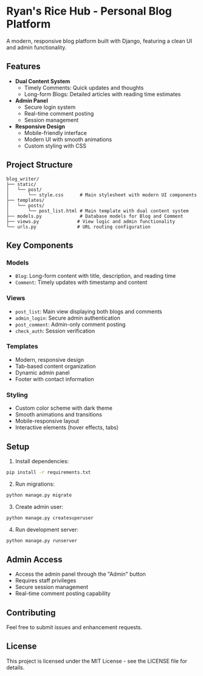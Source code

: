 # Ryan's Rice Hub - Personal Blog Platform

A modern, responsive blog platform built with Django, featuring a clean UI and admin functionality.

## Features

- **Dual Content System**
  - Timely Comments: Quick updates and thoughts
  - Long-form Blogs: Detailed articles with reading time estimates
- **Admin Panel**
  - Secure login system
  - Real-time comment posting
  - Session management
- **Responsive Design**
  - Mobile-friendly interface
  - Modern UI with smooth animations
  - Custom styling with CSS

## Project Structure

```
blog_writer/
├── static/
│   └── post/
│       └── style.css      # Main stylesheet with modern UI components
├── templates/
│   └── posts/
│       └── post_list.html # Main template with dual content system
├── models.py              # Database models for Blog and Comment
├── views.py              # View logic and admin functionality
└── urls.py               # URL routing configuration
```

## Key Components

### Models
- `Blog`: Long-form content with title, description, and reading time
- `Comment`: Timely updates with timestamp and content

### Views
- `post_list`: Main view displaying both blogs and comments
- `admin_login`: Secure admin authentication
- `post_comment`: Admin-only comment posting
- `check_auth`: Session verification

### Templates
- Modern, responsive design
- Tab-based content organization
- Dynamic admin panel
- Footer with contact information

### Styling
- Custom color scheme with dark theme
- Smooth animations and transitions
- Mobile-responsive layout
- Interactive elements (hover effects, tabs)

## Setup

1. Install dependencies:
```bash
pip install -r requirements.txt
```

2. Run migrations:
```bash
python manage.py migrate
```

3. Create admin user:
```bash
python manage.py createsuperuser
```

4. Run development server:
```bash
python manage.py runserver
```

## Admin Access
- Access the admin panel through the "Admin" button
- Requires staff privileges
- Secure session management
- Real-time comment posting capability

## Contributing
Feel free to submit issues and enhancement requests.

## License
This project is licensed under the MIT License - see the LICENSE file for details. 